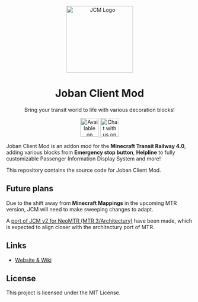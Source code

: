 <p align="center">
  <img src="assets/JCM_logo.png" width="180px" alt="JCM Logo">
</p>

<h1 align="center">
  Joban Client Mod
</h1>

<p align="center">Bring your transit world to life with various decoration blocks!</p>

<p align="center">
  <a href="https://modrinth.com/mod/jcm">
    <img alt="Available on Modrinth" height="50" src="https://cdn.jsdelivr.net/npm/@intergrav/devins-badges@3/assets/cozy/available/modrinth_vector.svg">
  </a>
  <a href="https://discord.com/invite/FNc2rgWmP2">
    <img alt="Chat with us on Discord" height="50" src="https://cdn.jsdelivr.net/npm/@intergrav/devins-badges@3/assets/cozy/social/discord-plural_vector.svg">
  </a>
</p>

Joban Client Mod is an addon mod for the **Minecraft Transit Railway 4.0**, adding various blocks from **Emergency stop button**, **Helpline** to fully customizable Passenger Information Display System and more!  

This repository contains the source code for Joban Client Mod.

## Future plans
Due to the shift away from **Minecraft Mappings** in the upcoming MTR version, JCM will need to make sweeping changes to adapt.

A [port of JCM v2 for NeoMTR (MTR 3/Architectury)](https://github.com/DistrictOfJoban/NeoMTR/tree/lx/common/src/main/java/com/lx862/jcm) have been made, which is expected to align closer with the architectury port of MTR. 

## Links
- [Website & Wiki](https://jcm.joban.org)

## License
This project is licensed under the MIT License.
